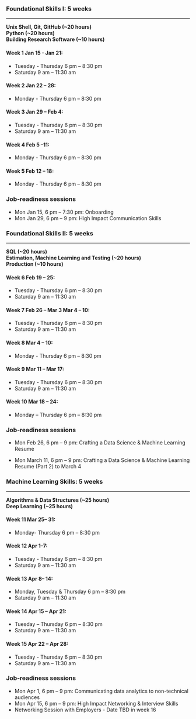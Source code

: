 ### Foundational Skills I: 5 weeks
---
**Unix Shell, Git, GitHub (~20 hours)**   
**Python (~20 hours)**  
**Building Research Software (~10 hours)**  

#### Week 1 Jan 15 - Jan 21:
- Tuesday - Thursday 6 pm – 8:30 pm 
- Saturday 9 am – 11:30 am 

#### Week 2 Jan 22 – 28:
- Monday - Thursday 6 pm – 8:30 pm 

#### Week 3 Jan 29 – Feb 4:
- Tuesday - Thursday 6 pm – 8:30 pm 
- Saturday 9 am – 11:30 am  

#### Week 4 Feb 5 –11:
- Monday - Thursday 6 pm – 8:30 pm 

#### Week 5 Feb 12 – 18:
- Monday - Thursday 6 pm – 8:30 pm 

### Job-readiness sessions

- Mon Jan 15, 6 pm – 7:30 pm: Onboarding  
- Mon Jan 29, 6 pm – 9 pm: High Impact Communication Skills 

### Foundational Skills II: 5 weeks
---
**SQL (~20 hours)**  
**Estimation, Machine Learning and Testing (~20 hours)**  
**Production (~10 hours)**   

#### Week 6 Feb 19 – 25:
- Tuesday - Thursday 6 pm – 8:30 pm 
- Saturday 9 am – 11:30 am 

#### Week 7 Feb 26 – Mar 3 Mar 4 – 10:
- Tuesday - Thursday 6 pm – 8:30 pm 
- Saturday 9 am – 11:30 am 

#### Week 8 Mar 4 – 10:
- Monday - Thursday 6 pm – 8:30 pm 

#### Week 9 Mar 11 – Mar 17:
- Tuesday - Thursday 6 pm – 8:30 pm 
- Saturday 9 am – 11:30 am 

#### Week 10 Mar 18 – 24:
- Monday – Thursday 6 pm – 8:30 pm 

### Job-readiness sessions

- Mon Feb 26, 6 pm – 9 pm: Crafting a Data Science & Machine Learning Resume

- Mon March 11, 6 pm – 9 pm: Crafting a Data Science & Machine Learning Resume (Part 2) to March 4 

### Machine Learning Skills: 5 weeks
---
**Algorithms & Data Structures (~25 hours)**  
**Deep Learning (~25 hours)**  

#### Week 11 Mar 25– 31:
- Monday- Thursday 6 pm – 8:30 pm 

#### Week 12 Apr 1–7:
- Tuesday - Thursday 6 pm – 8:30 pm 
- Saturday 9 am – 11:30 am 

#### Week 13 Apr 8– 14:
- Monday, Tuesday & Thursday 6 pm – 8:30 pm 
- Saturday 9 am – 11:30 am 

#### Week 14 Apr 15 – Apr 21:
- Tuesday – Thursday 6 pm – 8:30 pm 
- Saturday 9 am – 11:30 am 

#### Week 15 Apr 22 – Apr 28:
- Tuesday - Thursday 6 pm – 8:30 pm 
- Saturday 9 am – 11:30 am 

### Job-readiness sessions
- Mon Apr 1, 6 pm – 9 pm: Communicating data analytics to non-technical audiences 
- Mon Apr 15, 6 pm – 9 pm: High Impact Networking & Interview Skills 
- Networking Session with Employers - Date TBD in week 16
